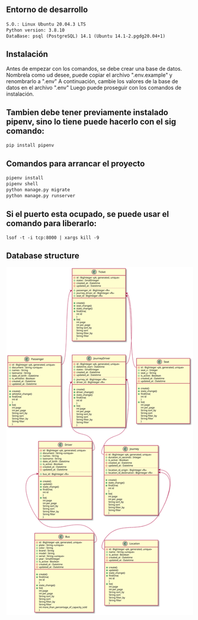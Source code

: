 ## Entorno de desarrollo
    
    S.O.: Linux Ubuntu 20.04.3 LTS
    Python version: 3.8.10
    DataBase: psql (PostgreSQL) 14.1 (Ubuntu 14.1-2.pgdg20.04+1)

## Instalación
Antes de empezar con los comandos, se debe crear una base de datos.
Nombrela como ud desee, puede copiar el archivo ".env.example" y renombrarlo a ".env"
A continuación, cambie los valores de la base de datos en el archivo ".env"
Luego puede proseguir con los comandos de instalación.

## Tambien debe tener previamente instalado pipenv, sino lo tiene puede hacerlo con el sig comando:
    pip install pipenv

## Comandos para arrancar el proyecto

    pipenv install
    pipenv shell
    python manage.py migrate
    python manage.py runserver

## Si el puerto esta ocupado, se puede usar el comando para liberarlo:
    lsof -t -i tcp:8000 | xargs kill -9

## Database structure

![Diagram class](/diagrams/diagram_class.svg)